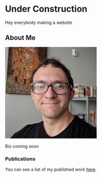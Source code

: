 # Under Construction

Hey everybody making a website

## About Me

![Me](me.png)<!-- .element height="50%" width="50%" -->

Bio coming soon

### Publications

You can see a list of my published work [here](papers.md).
